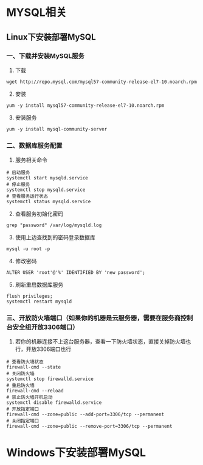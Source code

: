 # MYSQL相关
## Linux下安装部署MySQL
### 一、下载并安装MySQL服务
1. 下载
```
wget http://repo.mysql.com/mysql57-community-release-el7-10.noarch.rpm
```
2. 安装
```
yum -y install mysql57-community-release-el7-10.noarch.rpm
```
3. 安装服务
```
yum -y install mysql-community-server
```


### 二、数据库服务配置
1. 服务相关命令
```
# 启动服务
systemctl start mysqld.service
# 停止服务
systemctl stop mysqld.service
# 查看服务运行状态
systemctl status mysqld.service
```
2. 查看服务初始化密码 
```
grep "password" /var/log/mysqld.log
```
3. 使用上边查找到的密码登录数据库
```
mysql -u root -p
```
4. 修改密码
```
ALTER USER 'root'@'%' IDENTIFIED BY 'new password';
```
5. 刷新重启数据库服务
```
flush privileges;
systemctl restart mysqld
```


### 三、开放防火墙端口（如果你的机器是云服务器，需要在服务商控制台安全组开放3306端口）  
1. 若你的机器连接不上这台服务器，查看一下防火墙状态，直接关掉防火墙也行，开放3306端口也行
```
# 查看防火墙状态
firewall-cmd --state
# 关闭防火墙
systemctl stop firewalld.service
# 重启防火墙
firewall-cmd --reload
# 禁止防火墙开机启动
systemctl disable firewalld.service 
# 开放指定端口
firewall-cmd --zone=public --add-port=3306/tcp --permanent
# 关闭指定端口
firewall-cmd --zone=public --remove-port=3306/tcp --permanent
```

# Windows下安装部署MySQL